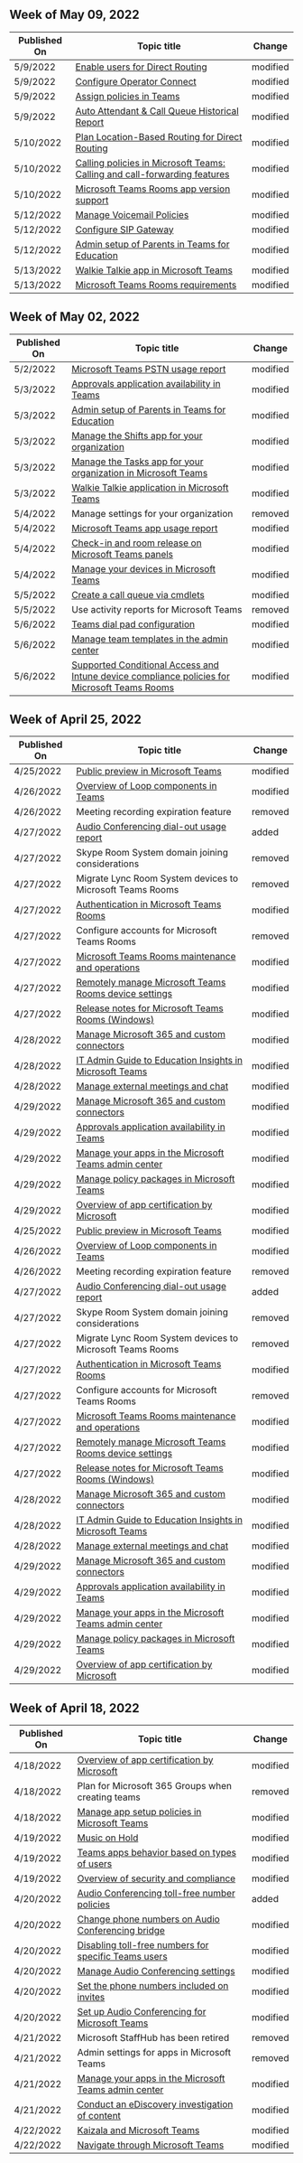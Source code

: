 <!-- This file is generated automatically each week. Changes made to this file will be overwritten.-->



## Week of May 09, 2022


| Published On |Topic title | Change |
|------|------------|--------|
| 5/9/2022 | [Enable users for Direct Routing](/MicrosoftTeams/direct-routing-enable-users) | modified |
| 5/9/2022 | [Configure Operator Connect](/MicrosoftTeams/operator-connect-configure) | modified |
| 5/9/2022 | [Assign policies in Teams](/MicrosoftTeams/policy-assignment-overview) | modified |
| 5/9/2022 | [Auto Attendant & Call Queue Historical Report](/MicrosoftTeams/aa-cq-cqd-historical-reports) | modified |
| 5/10/2022 | [Plan Location-Based Routing for Direct Routing](/MicrosoftTeams/location-based-routing-plan) | modified |
| 5/10/2022 | [Calling policies in Microsoft Teams: Calling and call-forwarding features](/MicrosoftTeams/teams-calling-policy) | modified |
| 5/10/2022 | [Microsoft Teams Rooms app version support](/MicrosoftTeams/rooms/rooms-lifecycle-support) | modified |
| 5/12/2022 | [Manage Voicemail Policies](/MicrosoftTeams/manage-voicemail-policies) | modified |
| 5/12/2022 | [Configure SIP Gateway](/MicrosoftTeams/sip-gateway-configure) | modified |
| 5/12/2022 | [Admin setup of Parents in Teams for Education](/MicrosoftTeams/edu-parents-app) | modified |
| 5/13/2022 | [Walkie Talkie app in Microsoft Teams](/MicrosoftTeams/walkie-talkie) | modified |
| 5/13/2022 | [Microsoft Teams Rooms requirements](/MicrosoftTeams/rooms/requirements) | modified |


## Week of May 02, 2022


| Published On |Topic title | Change |
|------|------------|--------|
| 5/2/2022 | [Microsoft Teams PSTN usage report](/MicrosoftTeams/teams-analytics-and-reports/pstn-usage-report) | modified |
| 5/3/2022 | [Approvals application availability in Teams](/MicrosoftTeams/approval-admin) | modified |
| 5/3/2022 | [Admin setup of Parents in Teams for Education](/MicrosoftTeams/edu-parents-app) | modified |
| 5/3/2022 | [Manage the Shifts app for your organization](/MicrosoftTeams/expand-teams-across-your-org/shifts/manage-the-shifts-app-for-your-organization-in-teams) | modified |
| 5/3/2022 | [Manage the Tasks app for your organization in Microsoft Teams](/MicrosoftTeams/manage-tasks-app) | modified |
| 5/3/2022 | [Walkie Talkie application in Microsoft Teams](/MicrosoftTeams/walkie-talkie) | modified |
| 5/4/2022 | Manage settings for your organization | removed |
| 5/4/2022 | [Microsoft Teams app usage report](/MicrosoftTeams/teams-analytics-and-reports/app-usage-report) | modified |
| 5/4/2022 | [Check-in and room release on Microsoft Teams panels](/MicrosoftTeams/devices/check-in-and-room-release) | modified |
| 5/4/2022 | [Manage your devices in Microsoft Teams](/MicrosoftTeams/devices/device-management) | modified |
| 5/5/2022 | [Create a call queue via cmdlets](/MicrosoftTeams/create-a-phone-system-call-queue-via-cmdlets) | modified |
| 5/5/2022 | Use activity reports for Microsoft Teams | removed |
| 5/6/2022 | [Teams dial pad configuration](/MicrosoftTeams/dial-pad-configuration) | modified |
| 5/6/2022 | [Manage team templates in the admin center](/MicrosoftTeams/templates-policies) | modified |
| 5/6/2022 | [Supported Conditional Access and Intune device compliance policies for Microsoft Teams Rooms](/MicrosoftTeams/rooms/supported-ca-and-compliance-policies) | modified |


## Week of April 25, 2022


| Published On |Topic title | Change |
|------|------------|--------|
| 4/25/2022 | [Public preview in Microsoft Teams](/MicrosoftTeams/public-preview-doc-updates) | modified |
| 4/26/2022 | [Overview of Loop components in Teams](/MicrosoftTeams/loop-components-in-teams) | modified |
| 4/26/2022 | Meeting recording expiration feature | removed |
| 4/27/2022 | [Audio Conferencing dial-out usage report](/MicrosoftTeams/audio-conferencing-dial-out-usage-report) | added |
| 4/27/2022 | Skype Room System domain joining considerations | removed |
| 4/27/2022 | Migrate Lync Room System devices to Microsoft Teams Rooms | removed |
| 4/27/2022 | [Authentication in Microsoft Teams Rooms](/MicrosoftTeams/rooms/rooms-authentication) | modified |
| 4/27/2022 | Configure accounts for Microsoft Teams Rooms | removed |
| 4/27/2022 | [Microsoft Teams Rooms maintenance and operations](/MicrosoftTeams/rooms/rooms-operations) | modified |
| 4/27/2022 | [Remotely manage Microsoft Teams Rooms device settings](/MicrosoftTeams/rooms/xml-config-file) | modified |
| 4/27/2022 | [Release notes for Microsoft Teams Rooms (Windows)](/MicrosoftTeams/rooms/rooms-release-note) | modified |
| 4/28/2022 | [Manage Microsoft 365 and custom connectors](/MicrosoftTeams/office-365-custom-connectors) | modified |
| 4/28/2022 | [IT Admin Guide to Education Insights in Microsoft Teams](/MicrosoftTeams/class-insights) | modified |
| 4/28/2022 | [Manage external meetings and chat](/MicrosoftTeams/manage-external-access) | modified |
| 4/29/2022 | [Manage Microsoft 365 and custom connectors](/MicrosoftTeams/office-365-custom-connectors) | modified |
| 4/29/2022 | [Approvals application availability in Teams](/MicrosoftTeams/approval-admin) | modified |
| 4/29/2022 | [Manage your apps in the Microsoft Teams admin center](/MicrosoftTeams/manage-apps) | modified |
| 4/29/2022 | [Manage policy packages in Microsoft Teams](/MicrosoftTeams/manage-policy-packages) | modified |
| 4/29/2022 | [Overview of app certification by Microsoft](/MicrosoftTeams/overview-of-app-certification) | modified |
| 4/25/2022 | [Public preview in Microsoft Teams](/MicrosoftTeams/public-preview-doc-updates) | modified |
| 4/26/2022 | [Overview of Loop components in Teams](/MicrosoftTeams/loop-components-in-teams) | modified |
| 4/26/2022 | Meeting recording expiration feature | removed |
| 4/27/2022 | [Audio Conferencing dial-out usage report](/MicrosoftTeams/audio-conferencing-dial-out-usage-report) | added |
| 4/27/2022 | Skype Room System domain joining considerations | removed |
| 4/27/2022 | Migrate Lync Room System devices to Microsoft Teams Rooms | removed |
| 4/27/2022 | [Authentication in Microsoft Teams Rooms](/MicrosoftTeams/rooms/rooms-authentication) | modified |
| 4/27/2022 | Configure accounts for Microsoft Teams Rooms | removed |
| 4/27/2022 | [Microsoft Teams Rooms maintenance and operations](/MicrosoftTeams/rooms/rooms-operations) | modified |
| 4/27/2022 | [Remotely manage Microsoft Teams Rooms device settings](/MicrosoftTeams/rooms/xml-config-file) | modified |
| 4/27/2022 | [Release notes for Microsoft Teams Rooms (Windows)](/MicrosoftTeams/rooms/rooms-release-note) | modified |
| 4/28/2022 | [Manage Microsoft 365 and custom connectors](/MicrosoftTeams/office-365-custom-connectors) | modified |
| 4/28/2022 | [IT Admin Guide to Education Insights in Microsoft Teams](/MicrosoftTeams/class-insights) | modified |
| 4/28/2022 | [Manage external meetings and chat](/MicrosoftTeams/manage-external-access) | modified |
| 4/29/2022 | [Manage Microsoft 365 and custom connectors](/MicrosoftTeams/office-365-custom-connectors) | modified |
| 4/29/2022 | [Approvals application availability in Teams](/MicrosoftTeams/approval-admin) | modified |
| 4/29/2022 | [Manage your apps in the Microsoft Teams admin center](/MicrosoftTeams/manage-apps) | modified |
| 4/29/2022 | [Manage policy packages in Microsoft Teams](/MicrosoftTeams/manage-policy-packages) | modified |
| 4/29/2022 | [Overview of app certification by Microsoft](/MicrosoftTeams/overview-of-app-certification) | modified |


## Week of April 18, 2022


| Published On |Topic title | Change |
|------|------------|--------|
| 4/18/2022 | [Overview of app certification by Microsoft](/MicrosoftTeams/overview-of-app-certification) | modified |
| 4/18/2022 | Plan for Microsoft 365 Groups when creating teams | removed |
| 4/18/2022 | [Manage app setup policies in Microsoft Teams](/MicrosoftTeams/teams-app-setup-policies) | modified |
| 4/19/2022 | [Music on Hold](/MicrosoftTeams/music-on-hold) | modified |
| 4/19/2022 | [Teams apps behavior based on types of users](/MicrosoftTeams/non-standard-users) | modified |
| 4/19/2022 | [Overview of security and compliance](/MicrosoftTeams/security-compliance-overview) | modified |
| 4/20/2022 | [Audio Conferencing toll-free number policies](/MicrosoftTeams/audio-conferencing-toll-free-numbers-policy) | added |
| 4/20/2022 | [Change phone numbers on Audio Conferencing bridge](/MicrosoftTeams/change-the-phone-numbers-on-your-audio-conferencing-bridge) | modified |
| 4/20/2022 | [Disabling toll-free numbers for specific Teams users](/MicrosoftTeams/disabling-toll-free-numbers-for-specific-teams-users) | modified |
| 4/20/2022 | [Manage Audio Conferencing settings](/MicrosoftTeams/manage-the-audio-conferencing-settings-for-my-organization-in-teams) | modified |
| 4/20/2022 | [Set the phone numbers included on invites](/MicrosoftTeams/set-the-phone-numbers-included-on-invites-in-teams) | modified |
| 4/20/2022 | [Set up Audio Conferencing for Microsoft Teams](/MicrosoftTeams/set-up-audio-conferencing-in-teams) | modified |
| 4/21/2022 | Microsoft StaffHub has been retired | removed |
| 4/21/2022 | Admin settings for apps in Microsoft Teams | removed |
| 4/21/2022 | [Manage your apps in the Microsoft Teams admin center](/MicrosoftTeams/manage-apps) | modified |
| 4/21/2022 | [Conduct an eDiscovery investigation of content](/MicrosoftTeams/ediscovery-investigation) | modified |
| 4/22/2022 | [Kaizala and Microsoft Teams](/MicrosoftTeams/get-started-kaizala-teams) | modified |
| 4/22/2022 | [Navigate through Microsoft Teams](/MicrosoftTeams/navigate-teams) | modified |
